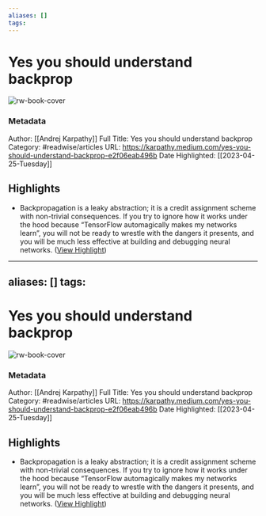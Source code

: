 ```yaml
---
aliases: []
tags:
---
```

# Yes you should understand backprop

![rw-book-cover](https://miro.medium.com/v2/resize:fit:1200/1*Ms0ggCGJ2gZqJJlY16wQ4w.png)
### Metadata
Author: [[Andrej Karpathy]]
Full Title: Yes you should understand backprop
Category: #readwise/articles
URL: https://karpathy.medium.com/yes-you-should-understand-backprop-e2f06eab496b
Date Highlighted: [[2023-04-25-Tuesday]]

## Highlights
- Backpropagation is a leaky abstraction; it is a credit assignment scheme with non-trivial consequences. If you try to ignore how it works under the hood because “TensorFlow automagically makes my networks learn”, you will not be ready to wrestle with the dangers it presents, and you will be much less effective at building and debugging neural networks. ([View Highlight](https://read.readwise.io/read/01gyv1cx35mj2q636d0tq4t0es))
---
aliases: []
tags:
---
# Yes you should understand backprop

![rw-book-cover](https://miro.medium.com/v2/resize:fit:1200/1*Ms0ggCGJ2gZqJJlY16wQ4w.png)
### Metadata
Author: [[Andrej Karpathy]]
Full Title: Yes you should understand backprop
Category: #readwise/articles
URL: https://karpathy.medium.com/yes-you-should-understand-backprop-e2f06eab496b
Date Highlighted: [[2023-04-25-Tuesday]]

## Highlights
- Backpropagation is a leaky abstraction; it is a credit assignment scheme with non-trivial consequences. If you try to ignore how it works under the hood because “TensorFlow automagically makes my networks learn”, you will not be ready to wrestle with the dangers it presents, and you will be much less effective at building and debugging neural networks. ([View Highlight](https://read.readwise.io/read/01gyv1cx35mj2q636d0tq4t0es))

